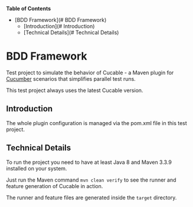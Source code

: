 <!-- START doctoc generated TOC please keep comment here to allow auto update -->
<!-- DON'T EDIT THIS SECTION, INSTEAD RE-RUN doctoc TO UPDATE -->
**Table of Contents** 

- [BDD Framework](# BDD Framework)
  - [Introduction](# Introduction)
  - [Technical Details](# Technical Details)

<!-- END doctoc generated TOC please keep comment here to allow auto update -->

# BDD Framework

Test project to simulate the behavior of Cucable - a Maven plugin for [Cucumber](https://cucumber.io) scenarios that simplifies parallel test runs.

This test project always uses the latest Cucable version.

## Introduction

The whole plugin configuration is managed via the pom.xml file in this test project.

## Technical Details

To run the project you need to have at least Java 8 and Maven 3.3.9 installed on your system.

Just run the Maven command ```mvn clean verify``` to see the runner and feature generation of Cucable in action.

The runner and feature files are generated inside the `target` directory.
